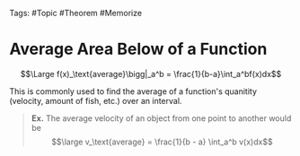 Tags: #Topic #Theorem #Memorize 

# Average Area Below of a Function

$$\Large f(x)_\text{average}\bigg|_a^b = \frac{1}{b-a}\int_a^bf(x)dx$$

This is commonly used to find the average of a function's quanitity (velocity, amount of fish, etc.) over an interval. 

> **Ex.**
> The average velocity of an object from one point to another would be 
> $$\large v_\text{average} = \frac{1}{b - a} \int_a^b v(x)dx$$